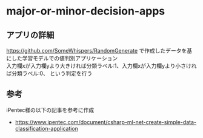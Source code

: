 # major-or-minor-decision-apps

## アプリの詳細
https://github.com/SomeWhispers/RandomGenerate で作成したデータを基にした学習モデルでの値判別アプリケーション  
入力欄xが入力欄yより大きければ分類ラベル:1、入力欄xが入力欄yより小さければ分類ラベル:0、 という判定を行う

## 参考
iPentec様の以下の記事を参考に作成  
- https://www.ipentec.com/document/csharp-ml-net-create-simple-data-classification-application
